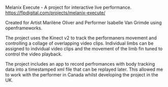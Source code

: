 Melanix Execute - A project for interactive live performance. https://flpdigital.com/projects/melanix-execute/

Created for Artist Marilène Oliver and Performer Isabelle Van Grimde using openframeworks.

The project uses the Kinect v2 to track the performaners movement and controlling a collage of overlapping video clips. 
Individual limbs can be assigned to indvidual video clips and the movement of the limb fin tuned to control the video playback.

The project includes an app to record perfromances with body tracking data into a timestamped xml file that can be replayed later. This allowed me to work with the performer in Canada whilst developing the project in the UK.
